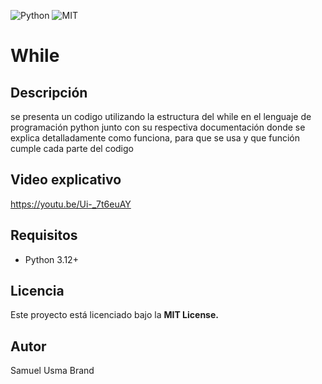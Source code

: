![Python](https://img.shields.io/badge/Python-3.12-blue)
![MIT](https://img.shields.io/badge/MIT-License-blue)

# While

## Descripción

se presenta un codigo utilizando la estructura del while en el lenguaje de programación python junto con su respectiva documentación donde se explica detalladamente como funciona, para que se usa y que función cumple cada parte del codigo 

## Video explicativo

https://youtu.be/Ui-_7t6euAY

## Requisitos

- Python 3.12+

## Licencia

Este proyecto está licenciado bajo la **MIT License.**

## Autor
Samuel Usma Brand
